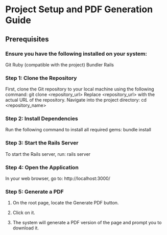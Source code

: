 # Project Setup and PDF Generation Guide

## Prerequisites

### Ensure you have the following installed on your system:
Git
Ruby (compatible with the project)
Bundler
Rails

### Step 1: Clone the Repository
First, clone the Git repository to your local machine using the following command:
git clone <repository_url>
Replace <repository_url> with the actual URL of the repository.
Navigate into the project directory:
cd <repository_name>

### Step 2: Install Dependencies
Run the following command to install all required gems:
bundle install

### Step 3: Start the Rails Server
To start the Rails server, run:
rails server

### Step 4: Open the Application
In your web browser, go to:
http://localhost:3000/

### Step 5: Generate a PDF
1) On the root page, locate the Generate PDF button.

2) Click on it.

3) The system will generate a PDF version of the page and prompt you to download it.